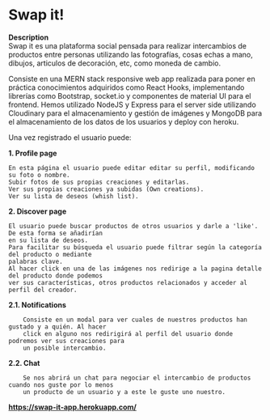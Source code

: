 # Swap it!

<b>Description</b><br/>
Swap it es una plataforma social pensada para realizar intercambios de productos entre personas utilizando las fotografías, cosas echas a mano, dibujos, articulos de decoración, etc, como moneda de cambio.

Consiste en una MERN stack responsive web app realizada para poner en práctica conocimientos adquiridos como React Hooks, implementando librerías como Bootstrap, socket.io y componentes de material UI para el frontend.
Hemos utilizado NodeJS y Express para el server side utilizando Cloudinary para el almacenamiento y gestión de imágenes y 
MongoDB para el almacenamiento de los datos de los usuarios y deploy con heroku.

Una vez registrado el usuario puede:

<b>1. Profile page</b><br/>

    En esta página el usuario puede editar editar su perfil, modificando su foto o nombre.
    Subir fotos de sus propias creaciones y editarlas. 
    Ver sus propias creaciones ya subidas (Own creations).
    Ver su lista de deseos (whish list).

<b>2. Discover page</b><br/>

    El usuario puede buscar productos de otros usuarios y darle a 'like'. De esta forma se añadirían
    en su lista de deseos.
    Para facilitar su búsqueda el usuario puede filtrar según la categoría del producto o mediante 
    palabras clave.
    Al hacer click en una de las imágenes nos redirige a la pagina detalle del producto donde podemos 
    ver sus características, otros productos relacionados y acceder al perfil del creador.

   <b>2.1. Notifications</b><br/>

        Consiste en un modal para ver cuales de nuestros productos han gustado y a quién. Al hacer 
        click en alguno nos redirigirá al perfil del usuario donde podremos ver sus creaciones para
        un posible intercambio.

  <b>2.2. Chat</b>

        Se nos abrirá un chat para negociar el intercambio de productos cuando nos guste por lo menos 
        un producto de un usuario y a este le guste uno nuestro.
    

<b>https://swap-it-app.herokuapp.com/</b>
    

